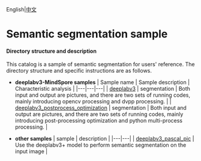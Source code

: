English|[中文](README_CN.md)

# Semantic segmentation sample

#### Directory structure and description
This catalog is a sample of semantic segmentation for users' reference. The directory structure and specific instructions are as follows.
- **deeplabv3-MindSpore samples**
  | Sample name  | Sample description  | Characteristic analysis  |
  |---|---|---|
  | [deeplabv3](./deeplabv3)  | segmentation   | Both input and output are pictures, and there are two sets of running codes, mainly introducing opencv processing and dvpp processing.   |
  | [deeplabv3_postprocess_optimization](./googlenet_imagenet_multi_batch)  | segmentation   | Both input and output are pictures, and there are two sets of running codes, mainly introducing post-processing optimization and python multi-process processing.  |

- **other samples**
  | sample  | description  |
  |---|---|
  | [deeplabv3_pascal_pic](./deeplabv3_pascal_pic) | Use the deeplabv3+ model to perform semantic segmentation on the input image |